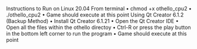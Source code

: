 Instructions to Run on Linux 20.04
From terminal
    • chmod +x othello_cpu2
    • ./othello_cpu2
    • Game should execute at this point
Using Qt Creator 6.1.2 (Backup Method)
    • Install Qt Creator 6.1.21
    • Open the Qt Creator IDE
    • Open all the files within the othello directoy
    • Ctrl-R or press the play button in the bottom left corner to run the program
    • Game should execute at this point

